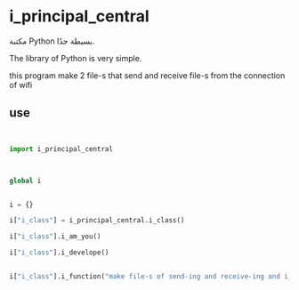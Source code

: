 











# i_principal_central

مكتبة Python بسيطة جدًا.


The library of Python is very simple.


this program make 2 file-s that send and receive file-s from the connection of wifi



## use

```python


import i_principal_central



global i


i = {}

i["i_class"] = i_principal_central.i_class()

i["i_class"].i_am_you()

i["i_class"].i_develope()


i["i_class"].i_function("make file-s of send-ing and receive-ing and i_math and i_money")














